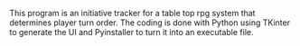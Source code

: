 This program is an initiative tracker for a table top rpg system that determines player turn order. The coding is done with Python using TKinter to generate the UI and Pyinstaller to turn it into an executable file.
